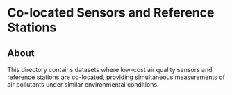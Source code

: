 # Co-located Sensors and Reference Stations

## About
This directory contains datasets where low-cost air quality sensors and reference stations are co-located, providing simultaneous measurements of air pollutants under similar environmental conditions.